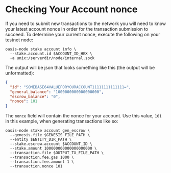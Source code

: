# Checking Your Account nonce

If you need to submit new transactions to the network you will need to know your
latest account nonce in order for the transaction submission to succeed. To
determine your current nonce, execute the following on your testnet node:

```
oasis-node stake account info \
  --stake.account.id $ACCOUNT_ID_HEX \
  -a unix:/serverdir/node/internal.sock
```

The output will be json that looks something like this (the output will be
unformatted):

```json
{
  "id": "SOMEBASE64VALUEFORYOURACCOUNT11111111111111=",
  "general_balance": "1000000000000000000",
  "escrow_balance": "0",
  "nonce": 101
}
```

The `nonce` field will contain the nonce for your account. Use this value, `101`
in this example, when generating transactions like so:

```
oasis-node stake account gen_escrow \
  --genesis.file $GENESIS_FILE_PATH \
  --entity $ENTITY_DIR_PATH \
  --stake.escrow.account $ACCOUNT_ID \
  --stake.amount 100000000000000000000 \
  --transaction.file $OUTPUT_TX_FILE_PATH \
  --transaction.fee.gas 1000 \
  --transaction.fee.amount 1 \
  --transaction.nonce 101
```
